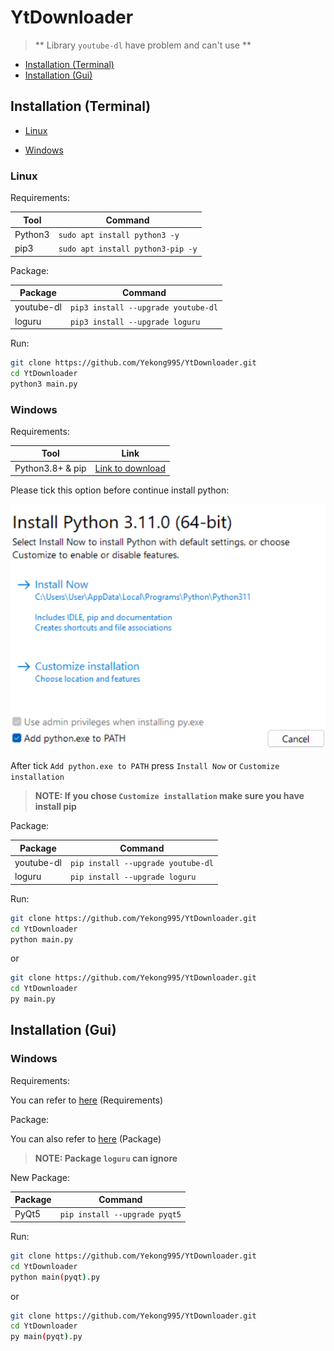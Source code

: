 # YtDownloader

> ** Library `youtube-dl` have problem and can't use **

- [Installation (Terminal)](#Installation-Terminal)
- [Installation (Gui)](#Installation-Gui)

## Installation (Terminal)

- [Linux](#Linux)

- [Windows](#Windows)

### Linux

Requirements:

| Tool    | Command                           |
| ------- | --------------------------------- |
| Python3 | `sudo apt install python3 -y`     |
| pip3    | `sudo apt install python3-pip -y` |



Package:

| Package    | Command |
| ---------- | --------------- |
| youtube-dl | `pip3 install --upgrade youtube-dl` |
| loguru     | `pip3 install --upgrade loguru` |



Run:

```bash
git clone https://github.com/Yekong995/YtDownloader.git
cd YtDownloader
python3 main.py
```

### Windows

Requirements:

| Tool             | Link                                                  |
| ---------------- | ----------------------------------------------------- |
| Python3.8+ & pip | [Link to download](https://www.python.org/downloads/) |

Please tick this option before continue install python:

![install_option](Image/py_install.png)

After tick `Add python.exe to PATH` press `Install Now` or `Customize installation`

> **NOTE: If you chose `Customize installation` make sure you have install pip**



Package:

| Package    | Command                            |
| ---------- | ---------------------------------- |
| youtube-dl | `pip install --upgrade youtube-dl` |
| loguru     | `pip install --upgrade loguru`     |



Run:

```bash
git clone https://github.com/Yekong995/YtDownloader.git
cd YtDownloader
python main.py
```

or

```bash
git clone https://github.com/Yekong995/YtDownloader.git
cd YtDownloader
py main.py
```

## Installation (Gui)

### Windows

Requirements:

You can refer to [here](#Installation-terminal) (Requirements)



Package:

You can also refer to [here](#Installation-Terminal) (Package)

> **NOTE: Package `loguru` can ignore**



New Package:

| Package | Command                       |
| ------- | ----------------------------- |
| PyQt5   | `pip install --upgrade pyqt5` |



Run:

```bash	
git clone https://github.com/Yekong995/YtDownloader.git
cd YtDownloader
python main(pyqt).py
```

or

```bash
git clone https://github.com/Yekong995/YtDownloader.git
cd YtDownloader
py main(pyqt).py
```

